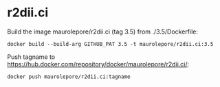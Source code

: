 # r2dii.ci

Build the image maurolepore/r2dii.ci (tag 3.5) from ./3.5/Dockerfile:

```
docker build --build-arg GITHUB_PAT 3.5 -t maurolepore/r2dii.ci:3.5
```

Push tagname to <https://hub.docker.com/repository/docker/maurolepore/r2dii.ci/>:

```
docker push maurolepore/r2dii.ci:tagname
```

